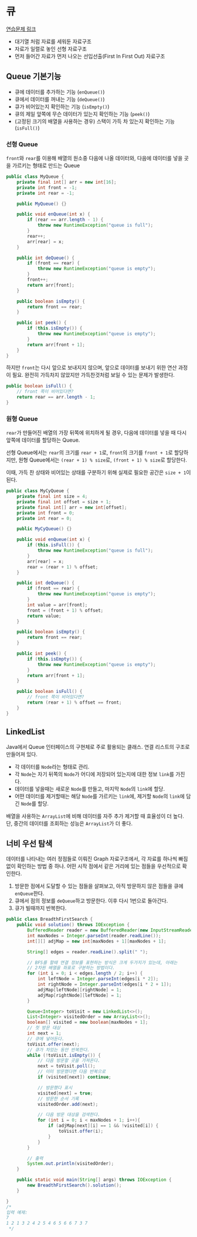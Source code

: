 # 큐

[연습문제 링크](practice.md)

- 대기열 처럼 자료를 세워둔 자료구조
- 자료가 일렬로 놓인 선형 자료구조
- 먼저 들어간 자료가 먼저 나오는 선입선출(First In First Out) 자료구조

## Queue 기본기능

- 큐에 데이터를 추가하는 기능 (`enQueue()`)
- 큐에서 데이터를 꺼내는 기능 (`deQueue()`)
- 큐가 비어있는지 확인하는 기능 (`isEmpty()`)
- 큐의 제일 앞쪽에 무슨 데이터가 있는지 확인하는 기능 (`peek()`)
- (고정된 크기의 배열을 사용하는 경우) 스택이 가득 차 있는지 확인하는 기능 (`isFull()`)

### 선형 Queue

`front`와 `rear`를 이용해 배열의 원소중 다음에 나올 데이터와, 다음에 데이터를 넣을 곳을 가르키는 형태로 만드는 Queue

```java
public class MyQueue {
    private final int[] arr = new int[16];
    private int front = -1;
    private int rear = -1;

    public MyQueue() {}

    public void enQueue(int x) {
        if (rear == arr.length - 1) {
            throw new RuntimeException("queue is full");
        }
        rear++;
        arr[rear] = x;
    }

    public int deQueue() {
        if (front == rear) {
            throw new RuntimeException("queue is empty");
        }
        front++;
        return arr[front];
    }

    public boolean isEmpty() {
        return front == rear;
    }

    public int peek() {
        if (this.isEmpty()) {
            throw new RuntimeException("queue is empty");
        }
        return arr[front + 1];
    }
}
```

하지만 `front`는 다시 앞으로 보내지지 않으며, 앞으로 데이터를 보내기 위한 연산 과정이 필요.
완전히 가득차지 않았지만 가득찬것처럼 보일 수 있는 문제가 발생한다.

```java
public boolean isFull() {
    // front 쪽이 비어있다면?
    return rear == arr.length - 1;
}
```

### 원형 Queue

`rear`가 만들어진 배열의 가장 뒤쪽에 위치하게 될 경우, 다음에 데이터를 넣을 때 다시 앞쪽에 데이터를 할당하는 Queue.

선형 Queue에서는 `rear`의 크기를 `rear + 1`로, `front`의 크기를 `front + 1`로 할당하지만,
원형 Queue에서는 `(rear + 1) % size`로, `(front + 1) % size`로 할당한다.

이때, 가득 찬 상태와 비어있는 상태를 구분하기 위해 실제로 필요한 공간은 `size + 1`이 된다.

```java
public class MyCyQueue {
    private final int size = 4;
    private final int offset = size + 1;
    private final int[] arr = new int[offset];
    private int front = 0;
    private int rear = 0;

    public MyCyQueue() {}

    public void enQueue(int x) {
        if (this.isFull()) {
            throw new RuntimeException("queue is full");
        }
        arr[rear] = x;
        rear = (rear + 1) % offset;
    }

    public int deQueue() {
        if (front == rear) {
            throw new RuntimeException("queue is empty");
        }
        int value = arr[front];
        front = (front + 1) % offset;
        return value;
    }

    public boolean isEmpty() {
        return front == rear;
    }

    public int peek() {
        if (this.isEmpty()) {
            throw new RuntimeException("queue is empty");
        }
        return arr[front + 1];
    }

    public boolean isFull() {
        // front 쪽이 비어있다면?
        return (rear + 1) % offset == front;
    }
}
```

## LinkedList

Java에서 Queue 인터페이스의 구현체로 주로 활용되는 클래스. 연결 리스트의 구조로 만들어져 있다.

- 각 데이터를 `Node`라는 형태로 관리.
- 각 `Node`는 자기 뒤쪽의 `Node`가 어디에 저장되어 있는지에 대한 정보 `link`를 가진다.
- 데이터를 넣을때는 새로운 `Node`를 만들고, 마지막 `Node`의 `link`에 할당.
- 어떤 데이터를 제거할때는 해당 `Node`를 가르키는 `link`에, 제거할 `Node`의 `link`에 담긴 `Node`를 할당.

배열을 사용하는 `ArrayList`에 비해 데이터를 자주 추가 제거할 때 효율성이 더 높다.
단, 중간의 데이터를 조회하는 성능은 `ArrayList`가 더 좋다.

## 너비 우선 탐색

데이터를 나타내는 여러 정점들로 이뤄진 Graph 자료구조에서, 각 자료를 하나씩 빠짐없이 확인하는 방법 중 하나.
어떤 시작 점에서 같은 거리에 있는 점들을 우선적으로 확인한다.

1. 방문한 점에서 도달할 수 있는 점들을 살펴보고, 아직 방문하지 않은 점들을 큐에 `enQueue`한다.
2. 큐에서 점의 정보를 `deQueue`하고 방문한다. 이후 다시 1번으로 돌아간다.
3. 큐가 빌때까지 반복한다.
```java
public class BreadthFirstSearch {
    public void solution() throws IOException {
        BufferedReader reader = new BufferedReader(new InputStreamReader(System.in));
        int maxNodes = Integer.parseInt(reader.readLine());
        int[][] adjMap = new int[maxNodes + 1][maxNodes + 1];

        String[] edges = reader.readLine().split(" ");

        // BFS를 할때 연결 정보를 표현하는 방식은 크게 두가지가 있는데, 아래는
        // 2차원 배열을 좌표로 구분하는 방법이다.
        for (int i = 0; i < edges.length / 2; i++) {
            int leftNode = Integer.parseInt(edges[i * 2]);
            int rightNode = Integer.parseInt(edges[i * 2 + 1]);
            adjMap[leftNode][rightNode] = 1;
            adjMap[rightNode][leftNode] = 1;
        }

        Queue<Integer> toVisit = new LinkedList<>();
        List<Integer> visitedOrder = new ArrayList<>();
        boolean[] visited = new boolean[maxNodes + 1];
        // 첫 방문 대상
        int next = 1;
        // 큐에 넣어둔다.
        toVisit.offer(next);
        // 큐가 차있는 동안 반복한다.
        while (!toVisit.isEmpty()) {
            // 다음 방문할 곳을 가져온다.
            next = toVisit.poll();
            // 이미 방문했다면 다음 반복으로
            if (visited[next]) continue;

            // 방문했다 표시
            visited[next] = true;
            // 방문한 순서 기록
            visitedOrder.add(next);

            // 다음 방문 대상을 검색한다.
            for (int i = 0; i < maxNodes + 1; i++){
                if (adjMap[next][i] == 1 && !visited[i]) {
                    toVisit.offer(i);
                }
            }
        }

        // 출력
        System.out.println(visitedOrder);
    }

    public static void main(String[] args) throws IOException {
        new BreadthFirstSearch().solution();
    }

}
/*
입력 예제:
7
1 2 1 3 2 4 2 5 4 6 5 6 6 7 3 7
 */
```
